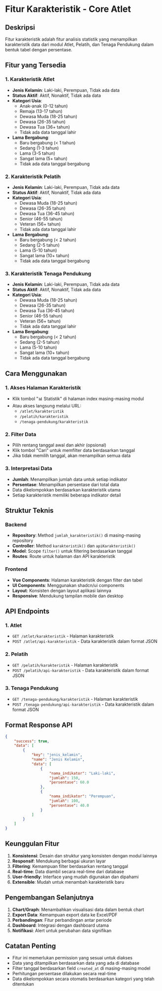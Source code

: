 # Fitur Karakteristik - Core Atlet

## Deskripsi
Fitur karakteristik adalah fitur analisis statistik yang menampilkan karakteristik data dari modul Atlet, Pelatih, dan Tenaga Pendukung dalam bentuk tabel dengan persentase.

## Fitur yang Tersedia

### 1. Karakteristik Atlet
- **Jenis Kelamin**: Laki-laki, Perempuan, Tidak ada data
- **Status Aktif**: Aktif, Nonaktif, Tidak ada data
- **Kategori Usia**: 
  - Anak-anak (0-12 tahun)
  - Remaja (13-17 tahun)
  - Dewasa Muda (18-25 tahun)
  - Dewasa (26-35 tahun)
  - Dewasa Tua (36+ tahun)
  - Tidak ada data tanggal lahir
- **Lama Bergabung**:
  - Baru bergabung (< 1 tahun)
  - Sedang (1-3 tahun)
  - Lama (3-5 tahun)
  - Sangat lama (5+ tahun)
  - Tidak ada data tanggal bergabung

### 2. Karakteristik Pelatih
- **Jenis Kelamin**: Laki-laki, Perempuan, Tidak ada data
- **Status Aktif**: Aktif, Nonaktif, Tidak ada data
- **Kategori Usia**: 
  - Dewasa Muda (18-25 tahun)
  - Dewasa (26-35 tahun)
  - Dewasa Tua (36-45 tahun)
  - Senior (46-55 tahun)
  - Veteran (56+ tahun)
  - Tidak ada data tanggal lahir
- **Lama Bergabung**:
  - Baru bergabung (< 2 tahun)
  - Sedang (2-5 tahun)
  - Lama (5-10 tahun)
  - Sangat lama (10+ tahun)
  - Tidak ada data tanggal bergabung

### 3. Karakteristik Tenaga Pendukung
- **Jenis Kelamin**: Laki-laki, Perempuan, Tidak ada data
- **Status Aktif**: Aktif, Nonaktif, Tidak ada data
- **Kategori Usia**: 
  - Dewasa Muda (18-25 tahun)
  - Dewasa (26-35 tahun)
  - Dewasa Tua (36-45 tahun)
  - Senior (46-55 tahun)
  - Veteran (56+ tahun)
  - Tidak ada data tanggal lahir
- **Lama Bergabung**:
  - Baru bergabung (< 2 tahun)
  - Sedang (2-5 tahun)
  - Lama (5-10 tahun)
  - Sangat lama (10+ tahun)
  - Tidak ada data tanggal bergabung

## Cara Menggunakan

### 1. Akses Halaman Karakteristik
- Klik tombol "📊 Statistik" di halaman index masing-masing modul
- Atau akses langsung melalui URL:
  - `/atlet/karakteristik`
  - `/pelatih/karakteristik`
  - `/tenaga-pendukung/karakteristik`

### 2. Filter Data
- Pilih rentang tanggal awal dan akhir (opsional)
- Klik tombol "Cari" untuk memfilter data berdasarkan tanggal
- Jika tidak memilih tanggal, akan menampilkan semua data

### 3. Interpretasi Data
- **Jumlah**: Menampilkan jumlah data untuk setiap indikator
- **Persentase**: Menampilkan persentase dari total data
- Data dikelompokkan berdasarkan karakteristik utama
- Setiap karakteristik memiliki beberapa indikator detail

## Struktur Teknis

### Backend
- **Repository**: Method `jumlah_karakteristik()` di masing-masing repository
- **Controller**: Method `karakteristik()` dan `apiKarakteristik()`
- **Model**: Scope `filter()` untuk filtering berdasarkan tanggal
- **Routes**: Route untuk halaman dan API karakteristik

### Frontend
- **Vue Components**: Halaman karakteristik dengan filter dan tabel
- **UI Components**: Menggunakan shadcn/ui components
- **Layout**: Konsisten dengan layout aplikasi lainnya
- **Responsive**: Mendukung tampilan mobile dan desktop

## API Endpoints

### 1. Atlet
- `GET /atlet/karakteristik` - Halaman karakteristik
- `POST /atlet/api-karakteristik` - Data karakteristik dalam format JSON

### 2. Pelatih
- `GET /pelatih/karakteristik` - Halaman karakteristik
- `POST /pelatih/api-karakteristik` - Data karakteristik dalam format JSON

### 3. Tenaga Pendukung
- `GET /tenaga-pendukung/karakteristik` - Halaman karakteristik
- `POST /tenaga-pendukung/api-karakteristik` - Data karakteristik dalam format JSON

## Format Response API

```json
{
    "success": true,
    "data": [
        {
            "key": "jenis_kelamin",
            "name": "Jenis Kelamin",
            "data": [
                {
                    "nama_indikator": "Laki-laki",
                    "jumlah": 150,
                    "persentase": 60.0
                },
                {
                    "nama_indikator": "Perempuan",
                    "jumlah": 100,
                    "persentase": 40.0
                }
            ]
        }
    ]
}
```

## Keunggulan Fitur

1. **Konsistensi**: Desain dan struktur yang konsisten dengan modul lainnya
2. **Responsif**: Mendukung berbagai ukuran layar
3. **Filtering**: Kemampuan filter berdasarkan rentang tanggal
4. **Real-time**: Data diambil secara real-time dari database
5. **User-friendly**: Interface yang mudah digunakan dan dipahami
6. **Extensible**: Mudah untuk menambah karakteristik baru

## Pengembangan Selanjutnya

1. **Chart/Graph**: Menambahkan visualisasi data dalam bentuk chart
2. **Export Data**: Kemampuan export data ke Excel/PDF
3. **Perbandingan**: Fitur perbandingan antar periode
4. **Dashboard**: Integrasi dengan dashboard utama
5. **Notifikasi**: Alert untuk perubahan data signifikan

## Catatan Penting

- Fitur ini memerlukan permission yang sesuai untuk diakses
- Data yang ditampilkan berdasarkan data yang ada di database
- Filter tanggal berdasarkan field `created_at` di masing-masing model
- Perhitungan persentase dilakukan secara real-time
- Data dikelompokkan secara otomatis berdasarkan kategori yang telah ditentukan

